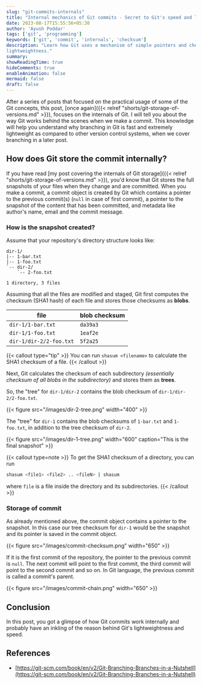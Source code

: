 ```yaml
---
slug: "git-commits-internals"
title: "Internal mechanics of Git commits - Secret to Git's speed and lightweightness"
date: 2023-08-17T15:55:56+05:30
author: 'Ayush Poddar'
tags: ['git', 'programming']
keywords: ['git', 'commit', 'internals', 'checksum']
description: "Learn how Git uses a mechanism of simple pointers and checksums to provide speed and
lightweightness."
summary:
showReadingTime: true
hideComments: true
enableAnimation: false
mermaid: false
draft: false
---
```


After a series of posts that focused on the practical usage of some of the Git concepts, this post,
[once again]({{< relref "shorts/git-storage-of-versions.md" >}}), focuses on the internals of Git. I
will tell you about the way Git works behind the scenes when we make a commit. This knowledge will
help you understand why branching in Git is fast and extremely lightweight as compared to other
version control systems, when we cover branching in a later post.

## How does Git store the commit internally?
If you have read [my post covering the internals of Git storage]({{< relref "shorts/git-storage-of-versions.md" >}}),
you'd know that Git stores the full snapshots of your files when they change and are committed. When
you make a commit, a commit object is created by Git which contains a pointer to the previous
commit(s) (`null` in case of first commit), a pointer to the snapshot of the content that has been
committed, and metadata like author's name, email and the commit message.

### How is the snapshot created?
Assume that your repository's directory structure looks like:

```text
dir-1/
|-- 1-bar.txt
|-- 1-foo.txt
`-- dir-2/
    `-- 2-foo.txt

1 directory, 3 files
```

Assuming that all the files are modified and staged, Git first computes the checksum (SHA1 hash) of
each file and stores those checksums as **blobs**.

| file | blob checksum |
| --- | --- |
| `dir-1/1-bar.txt` | `da39a3` |
| `dir-1/1-foo.txt` | `1eaf2e` |
| `dir-1/dir-2/2-foo.txt` | `5f2a25` |

{{< callout type="tip" >}}
You can run `shasum <filename>` to calculate the SHA1 checksum of a file.
{{< /callout >}}

Next, Git calculates the checksum of each subdirectory _(essentially checksum of all blobs in the
subdirectory)_ and stores them as **trees**.

So, the "tree" for `dir-1/dir-2` contains the blob checksum of `dir-1/dir-2/2-foo.txt`.

{{< figure src="/images/dir-2-tree.png" width="400" >}}

The "tree" for `dir-1` contains the blob checksums of `1-bar.txt` and `1-foo.txt`, in addition to
the tree checksum of `dir-2`.

{{< figure src="/images/dir-1-tree.png" width="600" caption="This is the final snapshot" >}}

{{< callout type=note >}}
To get the SHA1 checksum of a directory, you can run

```bash
shasum <file1> <file2> .. <fileN> | shasum
```

where `file` is a file inside the directory and its subdirectories.
{{< /callout >}}

### Storage of commit
As already mentioned above, the commit object contains a pointer to the snapshot. In this case our
tree checksum for `dir-1` would be the snapshot and its pointer is saved in the commit object.

{{< figure src="/images/commit-checksum.png" width="650" >}}

If it is the first commit of the repository, the pointer to the previous commit is `null`. The next
commit will point to the first commit, the third commit will point to the second commit and so on.
In Git language, the previous commit is called a commit's parent.

{{< figure src="/images/commit-chain.png" width="650" >}}

## Conclusion
In this post, you got a glimpse of how Git commits work internally and probably have an inkling of
the reason behind Git's lightweightness and speed.

## References
- [https://git-scm.com/book/en/v2/Git-Branching-Branches-in-a-Nutshell](https://git-scm.com/book/en/v2/Git-Branching-Branches-in-a-Nutshell)

